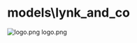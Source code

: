 <h1>models\lynk_and_co</h1>
<div class="container text-center">
<div class="row">
<div class="col col-lg-2 col-6">
<img src="https://media.evkx.net/multimedia/models/lynk_and_co/logo_xst.png" class="img-thumbnail" alt="logo.png">
logo.png
</div>
</div>
</div>
